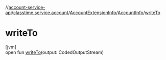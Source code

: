 //[account-service-api](../../../../index.md)/[classtime.service.account](../../index.md)/[AccountExtensionInfo](../index.md)/[AccountInfo](index.md)/[writeTo](write-to.md)

# writeTo

[jvm]\
open fun [writeTo](write-to.md)(output: CodedOutputStream)
